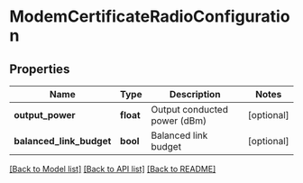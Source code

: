 # ModemCertificateRadioConfiguration

## Properties
Name | Type | Description | Notes
------------ | ------------- | ------------- | -------------
**output_power** | **float** | Output conducted power (dBm) | [optional] 
**balanced_link_budget** | **bool** | Balanced link budget | [optional] 

[[Back to Model list]](../README.md#documentation-for-models) [[Back to API list]](../README.md#documentation-for-api-endpoints) [[Back to README]](../README.md)

